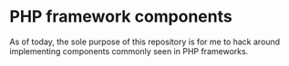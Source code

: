 # PHP framework components

As of today, the sole purpose of this repository is for me to hack around implementing components commonly seen in PHP frameworks.
